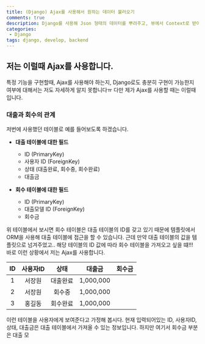 ```yaml
---
title: (Django) Ajax를 사용해서 원하는 데이터 불러오기
comments: true
description: Django를 사용해 Json 형태의 데이터를 뿌려주고, 뷰에서 Context로 받아온 데이터 값을 통해 다른 모델에 정보를 템플릿으로 가져오는 방법에 대한 포스팅입니다.
categories:
 - Django
tags: django, develop, backend
---
```


## 저는 이럴때 Ajax를 사용합니다.

특정 기능을 구현할때, Ajax를 사용해야 하는지, Django로도 충분히 구현이 가능한지 여부에 대해서는 저도 자세하게 알지 못합니다ㅠ 다만 제가 Ajax를 사용할 때는 이럴때입니다.

### 대출과 회수의 관계

저번에 사용했던 테이블로 예를 들어보도록 하겠습니다. 

- **대출 테이블에 대한 필드**
	- ID (PrimaryKey)
	- 사용자 ID (ForeignKey)
	- 상태 (대출완료, 회수중, 회수완료)
	- 대출금

- **회수 테이블에 대한 필드**
	- ID (PrimaryKey)
	- 대출모델 ID (ForeignKey)
	- 회수금

위 테이블에서 보시면 회수 테이블은 대출 테이블의 ID를 갖고 있기 때문에 템플릿에서 ORM을 사용해 대출 테이블에 접근을 할 수 있습니다. 근데 만약 대출 테이블의 값을 템플릿으로 넘겨주었고.. 해당 테이블의 ID 값에 따라 회수 테이블을 가져오고 싶을 떄!!! 바로 이런 상황에서 저는 Ajax를 사용합니다.

|    ID      |     사용자ID  	 |  상태     |   대출금  	 |    회수금	  |
|:----------:|:-------------:|:--------:|:----------:|:----------:|
| 1  		 |     서장원		 | 	대출완료	|  1,000,000 |			  |
| 2  		 |     서장원	     |  회수중 	|  1,000,000 |			  |
| 3   		 | 	   홍길동		 |  회수완료	|  1,000,000 |			  |		


이런 테이블을 사용자에게 보여준다고 가정해 봅시다. 현재 입력되어있는 ID, 사용자ID, 상태, 대출금은 대출 테이블에서 가져올 수 있는 정보입니다. 하지만 여기서 회수금 부분은 대출 모